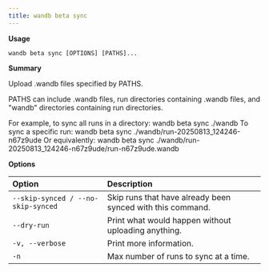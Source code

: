 ```yaml
---
title: wandb beta sync
---
```


**Usage**

`wandb beta sync [OPTIONS] [PATHS]...`

**Summary**

Upload .wandb files specified by PATHS.

PATHS can include .wandb files, run directories containing .wandb files, and
"wandb" directories containing run directories.

For example, to sync all runs in a directory:
wandb beta sync ./wandb
To sync a specific run:
wandb beta sync ./wandb/run-20250813_124246-n67z9ude
Or equivalently:
wandb beta sync ./wandb/run-20250813_124246-n67z9ude/run-n67z9ude.wandb

**Options**

| **Option** | **Description** |
| :--- | :--- |
| `--skip-synced / --no-skip-synced` | Skip runs that have already been synced with this command. |
| `--dry-run` | Print what would happen without uploading   anything. |
| `-v, --verbose` | Print more information. |
| `-n` | Max number of runs to sync at a time. |



